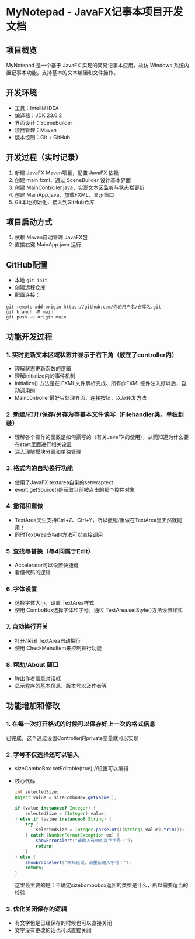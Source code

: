 # MyNotepad - JavaFX记事本项目开发文档

## 项目概览

MyNotepad 是一个基于 JavaFX 实现的简易记事本应用，故仿 Windows 系统内置记事本功能，支持基本的文本编辑和文件操作。



## 开发环境

- 工具：IntelliJ IDEA
- 编译器：JDK 23.0.2
- 界面设计：SceneBuilder
- 项目管理：Maven
- 版本控制：Git + GitHub



## 开发过程（实时记录）

1. 新建 JavaFX Maven项目，配置 JavaFX 依赖
2. 创建 main.fxml，通过 SceneBuilder 设计基本界面
3. 创建 MainController.java，实现文本区监听与状态栏更新
4. 创建 MainApp.java，加载FXML，显示窗口
5. Git本地初始化，接入到GitHub仓库



## 项目启动方式

1. 依赖 Maven自动管理 JavaFX包
2. 直接右键 MainApp.java 运行



## GitHub配置

- 本地 `git init`
- 创建远程仓库
- 配置连接：

```
git remote add origin https://github.com/你的用户名/仓库名.git
git branch -M main
git push -u origin main
```



## 功能开发过程

### 1. 实时更新文本区域状态并显示于右下角（放在了controller内）

- 理解状态更新函数的逻辑
- 理解initialize内的事件机制
- initialize() 方法是在 FXML文件解析完成、所有@FXML控件注入好以后，自动调用的
- Maincontroller最好只处理界面、连接按钮，以及转发方法



### 2. 新建/打开/保存/另存为等基本文件读写（Filehandler类，单独封装）

- 理解各个操作的函数是如何撰写的（有关JavaFX的使用），从而知道为什么要在start里面进行相关设置
- 深入理解模块分离和单独管理



### 3. 格式内的自动换行功能

- 使用了JavaFX textarea自带的setwraptext
- event.getSource()是获取当前被点击的那个控件对象



### 4. 撤销和重做

- TextArea天生支持Ctrl+Z、Ctrl+Y，所以撤销/重做在TextArea里天然就能用！
- 同时TextArea支持的方法可以直接调用



### 5. 查找与替换（与4同属于Edit）

- Accelerator可以设置快捷键
- 看懂代码的逻辑



### 6. 字体设置

- 选择字体大小，设置 TextArea样式
- 使用 ComboBox选择字体和字号，通过 TextArea.setStyle()方法设置样式



### 7. 自动换行开关

- 打开/关闭 TextArea自动换行
- 使用 CheckMenuItem来控制换行功能



### 8. 帮助/About 窗口

- 弹出作者信息对话框
- 显示程序的基本信息、版本号以及作者等



## 功能增加和修改

### 1. 在每一次打开格式的时候可以保存好上一次的格式信息

已完成，这个通过设置Controller的private变量就可以实现





### 2. 字号不仅选择还可以输入

- sizeComboBox.setEditable(true);//设置可以编辑

- 核心代码

  ```java
  int selectedSize;
  Object value = sizeComboBox.getValue();
  
  if (value instanceof Integer) {
      selectedSize = (Integer) value;
  } else if (value instanceof String) {
      try {
          selectedSize = Integer.parseInt(((String) value).trim());
      } catch (NumberFormatException ex) {
          showErrorAlert("请输入有效的数字字号！");
          return;
      }
  } else {
      showErrorAlert("未知错误，请重新输入字号！");
      return;
  }
  ```

  这里最主要的是：不确定sizebombobox返回的类型是什么，所以需要适当的检验





### 3. 优化关闭保存的逻辑

- 有文字但是已经保存的时候也可以直接关闭
- 文字没有更改的话也可以直接关闭

